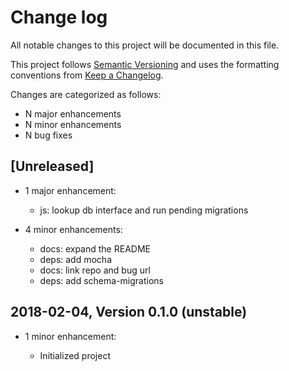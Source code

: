 # Change log

All notable changes to this project will be documented in this file.

This project follows [Semantic Versioning](http://semver.org/) and uses the formatting conventions from [Keep a Changelog](http://keepachangelog.com).

Changes are categorized as follows:

* N major enhancements
* N minor enhancements
* N bug fixes

## [Unreleased]

* 1 major enhancement:

  * js: lookup db interface and run pending migrations

* 4 minor enhancements:

  * docs: expand the README
  * deps: add mocha
  * docs: link repo and bug url
  * deps: add schema-migrations

## 2018-02-04, Version 0.1.0 (unstable)

* 1 minor enhancement:

  * Initialized project
